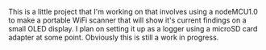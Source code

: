 This is a little project that I'm working on that involves using a nodeMCU1.0 to make a portable WiFi scanner that will show it's current findings on a small OLED display. 
I plan on setting it up as a logger using a microSD card adapter at some point. Obviously this is still a work in progress.
